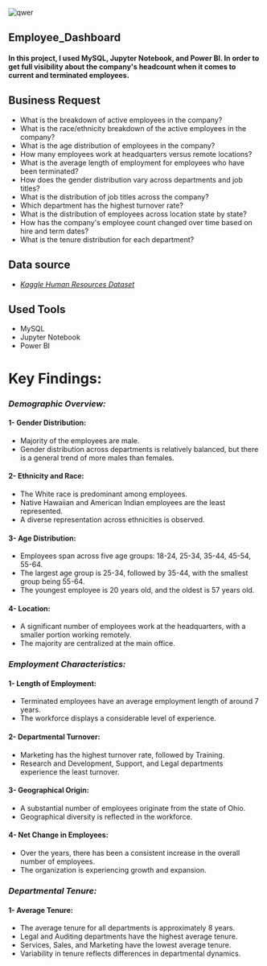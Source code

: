 ![qwer](https://github.com/ahmed-ali11/employee_project/assets/153124099/a3f248f7-76da-468c-94da-6f7ef943b5f9)
## Employee_Dashboard
#### In this project, I used MySQL, Jupyter Notebook, and Power BI. In order to get full visibility about the company's headcount when it comes to current and terminated employees.

## Business Request
- What is the breakdown of active employees in the company?
- What is the race/ethnicity breakdown of the active employees in the company?
- What is the age distribution of employees in the company?
- How many employees work at headquarters versus remote locations?
- What is the average length of employment for employees who have been terminated?
- How does the gender distribution vary across departments and job titles?
- What is the distribution of job titles across the company?
- Which department has the highest turnover rate?
- What is the distribution of employees across location state by state?
- How has the company's employee count changed over time based on hire and term dates?
- What is the tenure distribution for each department?

## Data source
- [_Kaggle Human Resources Dataset_](https://www.kaggle.com/datasets/ahmedali209/human-resources-dataset)

## Used Tools
- MySQL
- Jupyter Notebook
- Power BI
  
# Key Findings:
### _Demographic Overview:_

#### 1- Gender Distribution:
- Majority of the employees are male.
- Gender distribution across departments is relatively balanced, but there is a general trend of more males than females.
#### 2- Ethnicity and Race:
- The White race is predominant among employees.
- Native Hawaiian and American Indian employees are the least represented.
- A diverse representation across ethnicities is observed.
#### 3- Age Distribution:
- Employees span across five age groups: 18-24, 25-34, 35-44, 45-54, 55-64.
- The largest age group is 25-34, followed by 35-44, with the smallest group being 55-64.
- The youngest employee is 20 years old, and the oldest is 57 years old.
#### 4- Location:
- A significant number of employees work at the headquarters, with a smaller portion working remotely.
- The majority are centralized at the main office.

### _Employment Characteristics:_
#### 1- Length of Employment:
- Terminated employees have an average employment length of around 7 years.
- The workforce displays a considerable level of experience.
#### 2- Departmental Turnover:
- Marketing has the highest turnover rate, followed by Training.
- Research and Development, Support, and Legal departments experience the least turnover.
#### 3- Geographical Origin:
- A substantial number of employees originate from the state of Ohio.
- Geographical diversity is reflected in the workforce.
#### 4- Net Change in Employees:
- Over the years, there has been a consistent increase in the overall number of employees.
- The organization is experiencing growth and expansion.

### _Departmental Tenure:_
#### 1- Average Tenure:
- The average tenure for all departments is approximately 8 years.
- Legal and Auditing departments have the highest average tenure.
- Services, Sales, and Marketing have the lowest average tenure.
- Variability in tenure reflects differences in departmental dynamics.


















